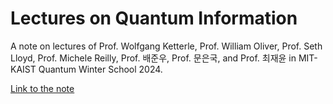 # Lectures on Quantum Information
A note on lectures of Prof. Wolfgang Ketterle, Prof. William Oliver, Prof. Seth Lloyd, Prof. Michele Reilly, Prof. 배준우, Prof. 문은국, and Prof. 최재윤 in MIT-KAIST Quantum Winter School 2024.

[Link to the note](https://docs.google.com/document/d/1szKfs2XVEXqDcMN-nGz-RaMdrPG9KG8a4EWGvNA1yDI/edit?usp=sharing)
